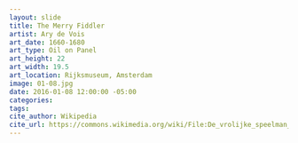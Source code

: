 ```yaml
---
layout: slide
title: The Merry Fiddler
artist: Ary de Vois
art_date: 1660-1680
art_type: Oil on Panel
art_height: 22
art_width: 19.5
art_location: Rijksmuseum, Amsterdam
image: 01-08.jpg
date: 2016-01-08 12:00:00 -05:00
categories:
tags:
cite_author: Wikipedia
cite_url: https://commons.wikimedia.org/wiki/File:De_vrolijke_speelman_Rijksmuseum_SK-A-457.jpeg
---
```

